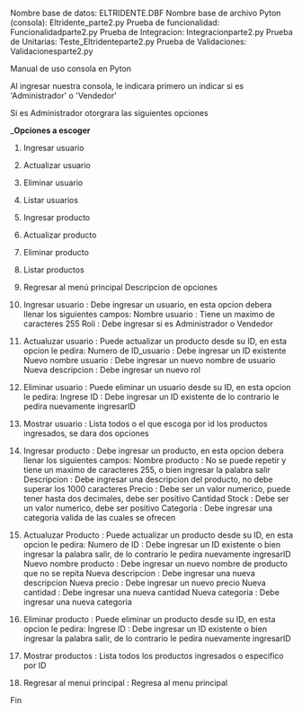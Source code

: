 Nombre base de datos: ELTRIDENTE.DBF
Nombre base de archivo Pyton (consola): Eltridente_parte2.py
Prueba de funcionalidad: Funcionalidadparte2.py 
Prueba de Integracion: Integracionparte2.py
Prueba de Unitarias: Teste_Eltridenteparte2.py
Prueba de Validaciones: Validacionesparte2.py

Manual de uso consola en Pyton

Al ingresar nuestra consola, le indicara primero un indicar si es 'Administrador' o 'Vendedor'

Si es Administrador otorgrara las siguientes opciones

_________________Opciones a escoger________________

1. Ingresar usuario
2. Actualizar usuario
3. Eliminar usuario
4. Listar usuarios
5. Ingresar producto
6. Actualizar producto
7. Eliminar producto
8. Listar productos
9. Regresar al menú principal
Descripcion de opciones

1. Ingresar usuario        : Debe ingresar un usuario, en esta opcion debera llenar los siguientes campos:
Nombre usuario             : Tiene un maximo de caracteres 255 
Roli                       : Debe ingresar si es Administrador o Vendedor

2. Actualuzar usuario      : Puede actualizar un producto desde su ID, en esta opcion le pedira:
Numero de ID_usuario       : Debe ingresar un ID existente
Nuevo nombre usuario       : Debe ingresar un nuevo nombre de usuario
Nueva descripcion          : Debe ingresar un nuevo rol

3. Eliminar usuario        : Puede eliminar un usuario desde su ID, en esta opcion le pedira:
Ingrese ID                 : Debe ingresar un ID existente de lo contrario le pedira nuevamente ingresarID

4. Mostrar usuario         : Lista todos o el que escoga por id los productos ingresados, se dara dos opciones

5. Ingresar producto        : Debe ingresar un producto, en esta opcion debera llenar los siguientes campos:
Nombre producto             : No se puede repetir y tiene un maximo de caracteres 255, o bien ingresar 
                              la palabra salir
Descripcion                 : Debe ingresar una descripcion del producto, no debe superar los 1000 caracteres
Precio                      : Debe ser un valor numerico, puede tener hasta dos decimales, debe ser positivo
Cantidad Stock              : Debe ser un valor numerico, debe ser positivo
Categoria                   : Debe ingresar una categoria valida de las cuales se ofrecen

6. Actualuzar Producto      : Puede actualizar un producto desde su ID, en esta opcion le pedira:
Numero de ID                : Debe ingresar un ID existente o bien ingresar la palabra salir,
                              de lo contrario le pedira nuevamente ingresarID
Nuevo nombre producto       : Debe ingresar un nuevo nombre de producto que no se repita
Nueva descripcion           : Debe ingresar una nueva descripcion
Nueva precio                : Debe ingresar un nuevo precio
Nueva cantidad              : Debe ingresar una nueva cantidad
Nueva categoria             : Debe ingresar una nueva categoria

7. Eliminar producto        : Puede eliminar un producto desde su ID, en esta opcion le pedira:
Ingrese ID                  : Debe ingresar un ID existente o bien ingresar la palabra salir,
                              de lo contrario le pedira nuevamente ingresarID

8. Mostrar productos        : Lista todos los productos ingresados o especifico por ID

9. Regresar al menui principal  : Regresa al menu principal

Fin